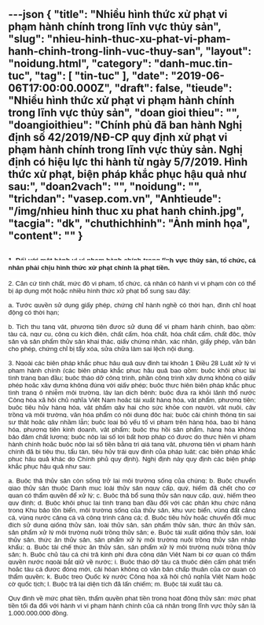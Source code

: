 ---json
{
    "title": "Nhiều hình thức xử phạt vi phạm hành chính trong lĩnh vực thủy sản",
    "slug": "nhieu-hinh-thuc-xu-phat-vi-pham-hanh-chinh-trong-linh-vuc-thuy-san",
    "layout": "noidung.html",
    "category": "danh-muc.tin-tuc",
    "tag": [
        "tin-tuc"
    ],
    "date": "2019-06-06T17:00:00.000Z",
    "draft": false,
    "tieude": "Nhiều hình thức xử phạt vi phạm hành chính trong lĩnh vực thủy sản",
    "doan gioi thieu": "",
    "doangioithieu": "Chính phủ đã ban hành Nghị định số 42/2019/NĐ-CP quy định xử phạt vi phạm hành chính trong lĩnh vực thủy sản. Nghị định có hiệu lực thi hành từ ngày 5/7/2019. Hình thức xử phạt, biện pháp khắc phục hậu quả như sau:",
    "doan2vach": "",
    "noidung": "",
    "trichdan": "vasep.com.vn",
    "Anhtieude": "/img/nhieu hinh thuc xu phat hanh chinh.jpg",
    "tacgia": "dk",
    "chuthichhinh": "Ảnh minh họa",
    "__content__": ""
}
---
<h2 style="text-align:justify"><span style="background-color:white"><span style="font-size:10.0pt"><span style="font-family:&quot;Arial&quot;,sans-serif"><span style="color:#1b1b1b">1. Đối với một h&agrave;nh vi vi phạm h&agrave;nh ch&iacute;nh trong lĩnh vực thủy sản, tổ chức, c&aacute; nh&acirc;n phải chịu h&igrave;nh thức xử phạt ch&iacute;nh l&agrave; phạt tiền.</span></span></span></span></h2>

<p style="text-align:justify"><span style="background-color:white"><span style="font-size:10.0pt"><span style="font-family:&quot;Arial&quot;,sans-serif"><span style="color:#1b1b1b">2. Căn cứ t&iacute;nh chất, mức độ vi phạm, tổ chức, c&aacute; nh&acirc;n c&oacute; h&agrave;nh vi vi phạm c&ograve;n c&oacute; thể bị &aacute;p dụng một hoặc nhiều h&igrave;nh thức xử phạt bổ sung sau đ&acirc;y:</span></span></span></span></p>

<p style="text-align:justify"><span style="background-color:white"><span style="font-size:10.0pt"><span style="font-family:&quot;Arial&quot;,sans-serif"><span style="color:#1b1b1b">a. Tước quyền sử dụng giấy ph&eacute;p, chứng chỉ h&agrave;nh nghề c&oacute; thời hạn, đ&igrave;nh chỉ hoạt động c&oacute; thời hạn;</span></span></span></span></p>

<p style="text-align:justify"><span style="background-color:white"><span style="font-size:10.0pt"><span style="font-family:&quot;Arial&quot;,sans-serif"><span style="color:#1b1b1b">b. Tịch thu tang vật, phương tiện được sử dụng để vi phạm h&agrave;nh ch&iacute;nh, bao gồm: t&agrave;u c&aacute;, ngư cụ, c&ocirc;ng cụ k&iacute;ch điện, chất cấm, h&oacute;a chất, h&oacute;a chất cấm, chất độc, thủy sản v&agrave; sản phẩm thủy sản khai th&aacute;c, giấy chứng nhận, x&aacute;c nhận, giấy ph&eacute;p, văn bản cho ph&eacute;p, chứng chỉ bị tẩy x&oacute;a, sửa chữa l&agrave;m sai lệch nội dung.</span></span></span></span></p>

<p style="text-align:justify"><span style="background-color:white"><span style="font-size:10.0pt"><span style="font-family:&quot;Arial&quot;,sans-serif"><span style="color:#1b1b1b">3. Ngo&agrave;i c&aacute;c biện ph&aacute;p khắc phục hậu quả quy định tại khoản 1 Điều 28 Luật xử l&yacute; vi phạm h&agrave;nh ch&iacute;nh (c&aacute;c biện ph&aacute;p khắc phục hậu quả bao gồm: buộc kh&ocirc;i phục lại t&igrave;nh trạng ban đầu; buộc th&aacute;o dỡ c&ocirc;ng tr&igrave;nh, phần c&ocirc;ng tr&igrave;nh x&acirc;y dựng kh&ocirc;ng c&oacute; giấy ph&eacute;p hoặc x&acirc;y dựng kh&ocirc;ng đ&uacute;ng với giấy ph&eacute;p; buộc thực hiện biện ph&aacute;p khắc phục t&igrave;nh trạng &ocirc; nhiễm m&ocirc;i trường, l&acirc;y lan dịch bệnh; buộc đưa ra khỏi l&atilde;nh thổ nước Cộng h&ograve;a x&atilde; hội chủ nghĩa Việt Nam hoặc t&aacute;i xuất h&agrave;ng h&oacute;a, vật phẩm, phương tiện; buộc ti&ecirc;u hủy h&agrave;ng h&oacute;a, vật phẩm g&acirc;y hại cho sức khỏe con người, vật nu&ocirc;i, c&acirc;y trồng v&agrave; m&ocirc;i trường, văn h&oacute;a phẩm c&oacute; nội dung độc hại; buộc cải ch&iacute;nh th&ocirc;ng tin sai sự thật hoặc g&acirc;y nhầm lẫn; buộc loại bỏ yếu tố vi phạm tr&ecirc;n h&agrave;ng h&oacute;a, bao b&igrave; h&agrave;ng h&oacute;a, phương tiện kinh doanh, vật phẩm; buộc thu hồi sản phẩm, h&agrave;ng h&oacute;a kh&ocirc;ng bảo đảm chất lượng; buộc nộp lại số lợi bất hợp ph&aacute;p c&oacute; được do thực hiện vi phạm h&agrave;nh ch&iacute;nh hoặc buộc nộp lại số tiền bằng trị gi&aacute; tang vật, phương tiện vi phạm h&agrave;nh ch&iacute;nh đ&atilde; bị ti&ecirc;u thụ, tẩu t&aacute;n, ti&ecirc;u hủy tr&aacute;i quy định của ph&aacute;p luật; c&aacute;c biện ph&aacute;p khắc phục hậu quả kh&aacute;c do Ch&iacute;nh phủ quy định). Nghị định n&agrave;y quy định c&aacute;c biện ph&aacute;p khắc phục hậu quả như sau:</span></span></span></span></p>

<p style="text-align:justify"><span style="background-color:white"><span style="font-size:10.0pt"><span style="font-family:&quot;Arial&quot;,sans-serif"><span style="color:#1b1b1b">a. Buộc thả thủy sản c&ograve;n sống trở lại m&ocirc;i trường sống của ch&uacute;ng; b. Buộc chuyển giao thủy sản thuộc Danh mục lo&agrave;i thủy sản nguy cấp, qu&yacute;, hiếm đ&atilde; chết cho cơ quan c&oacute; thẩm quyền để xử l&yacute;; c. Buộc thả bổ sung thủy sản nguy cấp, qu&yacute;, hiếm theo quy định; d. Buộc kh&ocirc;i phục lại t&igrave;nh trạng ban đầu đối với c&aacute;c ph&acirc;n khu chức năng trong Khu bảo tồn biển, m&ocirc;i trường sống của thủy sản, khu vực biển, v&ugrave;ng đất cảng c&aacute;, v&ugrave;ng nước cảng c&aacute; v&agrave; c&ocirc;ng tr&igrave;nh cảng c&aacute;; đ. Buộc ti&ecirc;u hủy hoặc chuyển đổi mục đ&iacute;ch sử dụng giống thủy sản, lo&agrave;i thủy sản, sản phẩm thủy sản, thức ăn thủy sản, sản phẩm xử l&yacute; m&ocirc;i trường nu&ocirc;i trồng thủy sản; e. Buộc t&aacute;i xuất giống thủy sản, lo&agrave;i thủy sản, thức ăn thủy sản, sản phẩm xử l&yacute; m&ocirc;i trường nu&ocirc;i trồng thủy sản nhập khẩu; g. Buộc t&aacute;i chế thức ăn thủy sản, sản phẩm xử l&yacute; m&ocirc;i trường nu&ocirc;i trồng thủy sản; h. Buộc chủ t&agrave;u c&aacute; chi trả kinh ph&iacute; đưa c&ocirc;ng d&acirc;n Việt Nam bị cơ quan c&oacute; thẩm quyền nước ngo&agrave;i bắt giữ về nước; i. Buộc th&aacute;o dỡ t&agrave;u c&aacute; thuộc diện cấm ph&aacute;t triển hoặc t&agrave;u c&aacute; được đ&oacute;ng mới, cải h&oacute;an kh&ocirc;ng c&oacute; văn bản chấp thuận của cơ quan c&oacute; thẩm quyền; k. Buộc treo Quốc kỳ nước Cộng h&ograve;a x&atilde; hội chủ nghĩa Việt Nam hoặc cờ quốc tịch; l. Buộc trả lại diện t&iacute;ch đ&atilde; lấn chiếm; m. Buộc t&aacute;i xuất t&agrave;u c&aacute;.</span></span></span></span></p>

<p style="text-align:justify"><span style="background-color:white"><span style="font-size:10.0pt"><span style="font-family:&quot;Arial&quot;,sans-serif"><span style="color:#1b1b1b">Quy định về mức phạt tiền, thẩm quyền phạt tiền trong hoạt động thủy sản: mức phạt tiền tối đa đối với h&agrave;nh vi vi phạm h&agrave;nh ch&iacute;nh của c&aacute; nh&acirc;n trong lĩnh vực thủy sản l&agrave; 1.000.000.000 đồng.</span></span></span></span></p>
